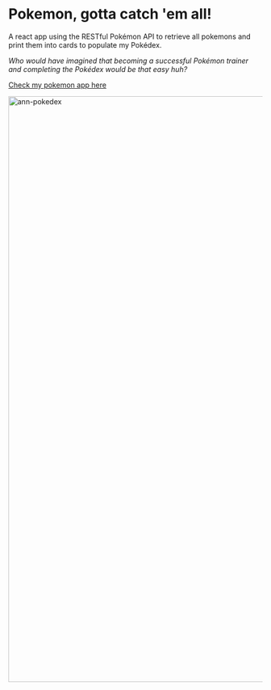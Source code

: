 # Pokemon, gotta catch 'em all!

A react app using the RESTful Pokémon API to retrieve all pokemons and print them into cards to populate my Pokédex.

*Who would have imagined that becoming a successful Pokémon trainer and completing the Pokédex would be that easy huh?*

[Check my pokemon app here](https://ann-jrti.github.io/ann-pokedex/)

<img width="1160" alt="ann-pokedex" src="https://user-images.githubusercontent.com/84371647/162482003-60b5991c-fff9-433b-b280-484bd438bff0.png">
